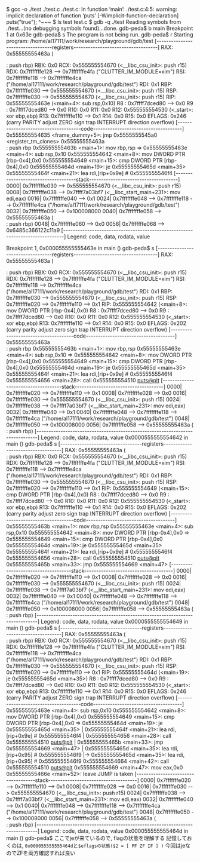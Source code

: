 $ gcc -o ./test ./test.c 
./test.c: In function ‘main’:
./test.c:4:5: warning: implicit declaration of function ‘puts’ [-Wimplicit-function-declaration]
     puts("true");
     ^~~~
$ ls
test  test.c
$ gdb -q ./test
Reading symbols from ./test...(no debugging symbols found)...done.
gdb-peda$ b main
Breakpoint 1 at 0x63e
gdb-peda$ s
The program is not being run.
gdb-peda$ r
Starting program: /home/al17111/work/research/playground/gdb/test 
[----------------------------------registers-----------------------------------]
RAX: 0x55555555463a (<main>:	push   rbp)
RBX: 0x0 
RCX: 0x555555554670 (<__libc_csu_init>:	push   r15)
RDX: 0x7fffffffe128 --> 0x7fffffffe4fa ("CLUTTER_IM_MODULE=xim")
RSI: 0x7fffffffe118 --> 0x7fffffffe4ca ("/home/al17111/work/research/playground/gdb/test")
RDI: 0x1 
RBP: 0x7fffffffe030 --> 0x555555554670 (<__libc_csu_init>:	push   r15)
RSP: 0x7fffffffe030 --> 0x555555554670 (<__libc_csu_init>:	push   r15)
RIP: 0x55555555463e (<main+4>:	sub    rsp,0x10)
R8 : 0x7ffff7dced80 --> 0x0 
R9 : 0x7ffff7dced80 --> 0x0 
R10: 0x0 
R11: 0x0 
R12: 0x555555554530 (<_start>:	xor    ebp,ebp)
R13: 0x7fffffffe110 --> 0x1 
R14: 0x0 
R15: 0x0
EFLAGS: 0x246 (carry PARITY adjust ZERO sign trap INTERRUPT direction overflow)
[-------------------------------------code-------------------------------------]
   0x555555554635 <frame_dummy+5>:	jmp    0x5555555545a0 <register_tm_clones>
   0x55555555463a <main>:	push   rbp
   0x55555555463b <main+1>:	mov    rbp,rsp
=> 0x55555555463e <main+4>:	sub    rsp,0x10
   0x555555554642 <main+8>:	mov    DWORD PTR [rbp-0x4],0x0
   0x555555554649 <main+15>:	cmp    DWORD PTR [rbp-0x4],0x0
   0x55555555464d <main+19>:	je     0x55555555465d <main+35>
   0x55555555464f <main+21>:	lea    rdi,[rip+0x9e]        # 0x5555555546f4
[------------------------------------stack-------------------------------------]
0000| 0x7fffffffe030 --> 0x555555554670 (<__libc_csu_init>:	push   r15)
0008| 0x7fffffffe038 --> 0x7ffff7a03bf7 (<__libc_start_main+231>:	mov    edi,eax)
0016| 0x7fffffffe040 --> 0x1 
0024| 0x7fffffffe048 --> 0x7fffffffe118 --> 0x7fffffffe4ca ("/home/al17111/work/research/playground/gdb/test")
0032| 0x7fffffffe050 --> 0x100008000 
0040| 0x7fffffffe058 --> 0x55555555463a (<main>:	push   rbp)
0048| 0x7fffffffe060 --> 0x0 
0056| 0x7fffffffe068 --> 0x6485c366122c11a9 
[------------------------------------------------------------------------------]
Legend: code, data, rodata, value

Breakpoint 1, 0x000055555555463e in main ()
gdb-peda$ s
[----------------------------------registers-----------------------------------]
RAX: 0x55555555463a (<main>:	push   rbp)
RBX: 0x0 
RCX: 0x555555554670 (<__libc_csu_init>:	push   r15)
RDX: 0x7fffffffe128 --> 0x7fffffffe4fa ("CLUTTER_IM_MODULE=xim")
RSI: 0x7fffffffe118 --> 0x7fffffffe4ca ("/home/al17111/work/research/playground/gdb/test")
RDI: 0x1 
RBP: 0x7fffffffe030 --> 0x555555554670 (<__libc_csu_init>:	push   r15)
RSP: 0x7fffffffe020 --> 0x7fffffffe110 --> 0x1 
RIP: 0x555555554642 (<main+8>:	mov    DWORD PTR [rbp-0x4],0x0)
R8 : 0x7ffff7dced80 --> 0x0 
R9 : 0x7ffff7dced80 --> 0x0 
R10: 0x0 
R11: 0x0 
R12: 0x555555554530 (<_start>:	xor    ebp,ebp)
R13: 0x7fffffffe110 --> 0x1 
R14: 0x0 
R15: 0x0
EFLAGS: 0x202 (carry parity adjust zero sign trap INTERRUPT direction overflow)
[-------------------------------------code-------------------------------------]
   0x55555555463a <main>:	push   rbp
   0x55555555463b <main+1>:	mov    rbp,rsp
   0x55555555463e <main+4>:	sub    rsp,0x10
=> 0x555555554642 <main+8>:	mov    DWORD PTR [rbp-0x4],0x0
   0x555555554649 <main+15>:	cmp    DWORD PTR [rbp-0x4],0x0
   0x55555555464d <main+19>:	je     0x55555555465d <main+35>
   0x55555555464f <main+21>:	lea    rdi,[rip+0x9e]        # 0x5555555546f4
   0x555555554656 <main+28>:	call   0x555555554510 <puts@plt>
[------------------------------------stack-------------------------------------]
0000| 0x7fffffffe020 --> 0x7fffffffe110 --> 0x1 
0008| 0x7fffffffe028 --> 0x0 
0016| 0x7fffffffe030 --> 0x555555554670 (<__libc_csu_init>:	push   r15)
0024| 0x7fffffffe038 --> 0x7ffff7a03bf7 (<__libc_start_main+231>:	mov    edi,eax)
0032| 0x7fffffffe040 --> 0x1 
0040| 0x7fffffffe048 --> 0x7fffffffe118 --> 0x7fffffffe4ca ("/home/al17111/work/research/playground/gdb/test")
0048| 0x7fffffffe050 --> 0x100008000 
0056| 0x7fffffffe058 --> 0x55555555463a (<main>:	push   rbp)
[------------------------------------------------------------------------------]
Legend: code, data, rodata, value
0x0000555555554642 in main ()
gdb-peda$ s
[----------------------------------registers-----------------------------------]
RAX: 0x55555555463a (<main>:	push   rbp)
RBX: 0x0 
RCX: 0x555555554670 (<__libc_csu_init>:	push   r15)
RDX: 0x7fffffffe128 --> 0x7fffffffe4fa ("CLUTTER_IM_MODULE=xim")
RSI: 0x7fffffffe118 --> 0x7fffffffe4ca ("/home/al17111/work/research/playground/gdb/test")
RDI: 0x1 
RBP: 0x7fffffffe030 --> 0x555555554670 (<__libc_csu_init>:	push   r15)
RSP: 0x7fffffffe020 --> 0x7fffffffe110 --> 0x1 
RIP: 0x555555554649 (<main+15>:	cmp    DWORD PTR [rbp-0x4],0x0)
R8 : 0x7ffff7dced80 --> 0x0 
R9 : 0x7ffff7dced80 --> 0x0 
R10: 0x0 
R11: 0x0 
R12: 0x555555554530 (<_start>:	xor    ebp,ebp)
R13: 0x7fffffffe110 --> 0x1 
R14: 0x0 
R15: 0x0
EFLAGS: 0x202 (carry parity adjust zero sign trap INTERRUPT direction overflow)
[-------------------------------------code-------------------------------------]
   0x55555555463b <main+1>:	mov    rbp,rsp
   0x55555555463e <main+4>:	sub    rsp,0x10
   0x555555554642 <main+8>:	mov    DWORD PTR [rbp-0x4],0x0
=> 0x555555554649 <main+15>:	cmp    DWORD PTR [rbp-0x4],0x0
   0x55555555464d <main+19>:	je     0x55555555465d <main+35>
   0x55555555464f <main+21>:	lea    rdi,[rip+0x9e]        # 0x5555555546f4
   0x555555554656 <main+28>:	call   0x555555554510 <puts@plt>
   0x55555555465b <main+33>:	jmp    0x555555554669 <main+47>
[------------------------------------stack-------------------------------------]
0000| 0x7fffffffe020 --> 0x7fffffffe110 --> 0x1 
0008| 0x7fffffffe028 --> 0x0 
0016| 0x7fffffffe030 --> 0x555555554670 (<__libc_csu_init>:	push   r15)
0024| 0x7fffffffe038 --> 0x7ffff7a03bf7 (<__libc_start_main+231>:	mov    edi,eax)
0032| 0x7fffffffe040 --> 0x1 
0040| 0x7fffffffe048 --> 0x7fffffffe118 --> 0x7fffffffe4ca ("/home/al17111/work/research/playground/gdb/test")
0048| 0x7fffffffe050 --> 0x100008000 
0056| 0x7fffffffe058 --> 0x55555555463a (<main>:	push   rbp)
[------------------------------------------------------------------------------]
Legend: code, data, rodata, value
0x0000555555554649 in main ()
gdb-peda$ s
[----------------------------------registers-----------------------------------]
RAX: 0x55555555463a (<main>:	push   rbp)
RBX: 0x0 
RCX: 0x555555554670 (<__libc_csu_init>:	push   r15)
RDX: 0x7fffffffe128 --> 0x7fffffffe4fa ("CLUTTER_IM_MODULE=xim")
RSI: 0x7fffffffe118 --> 0x7fffffffe4ca ("/home/al17111/work/research/playground/gdb/test")
RDI: 0x1 
RBP: 0x7fffffffe030 --> 0x555555554670 (<__libc_csu_init>:	push   r15)
RSP: 0x7fffffffe020 --> 0x7fffffffe110 --> 0x1 
RIP: 0x55555555464d (<main+19>:	je     0x55555555465d <main+35>)
R8 : 0x7ffff7dced80 --> 0x0 
R9 : 0x7ffff7dced80 --> 0x0 
R10: 0x0 
R11: 0x0 
R12: 0x555555554530 (<_start>:	xor    ebp,ebp)
R13: 0x7fffffffe110 --> 0x1 
R14: 0x0 
R15: 0x0
EFLAGS: 0x246 (carry PARITY adjust ZERO sign trap INTERRUPT direction overflow)
[-------------------------------------code-------------------------------------]
   0x55555555463e <main+4>:	sub    rsp,0x10
   0x555555554642 <main+8>:	mov    DWORD PTR [rbp-0x4],0x0
   0x555555554649 <main+15>:	cmp    DWORD PTR [rbp-0x4],0x0
=> 0x55555555464d <main+19>:	je     0x55555555465d <main+35>
 | 0x55555555464f <main+21>:	lea    rdi,[rip+0x9e]        # 0x5555555546f4
 | 0x555555554656 <main+28>:	call   0x555555554510 <puts@plt>
 | 0x55555555465b <main+33>:	jmp    0x555555554669 <main+47>
 | 0x55555555465d <main+35>:	lea    rdi,[rip+0x95]        # 0x5555555546f9
 |->   0x55555555465d <main+35>:	lea    rdi,[rip+0x95]        # 0x5555555546f9
       0x555555554664 <main+42>:	call   0x555555554510 <puts@plt>
       0x555555554669 <main+47>:	mov    eax,0x0
       0x55555555466e <main+52>:	leave
                                                                  JUMP is taken
[------------------------------------stack-------------------------------------]
0000| 0x7fffffffe020 --> 0x7fffffffe110 --> 0x1 
0008| 0x7fffffffe028 --> 0x0 
0016| 0x7fffffffe030 --> 0x555555554670 (<__libc_csu_init>:	push   r15)
0024| 0x7fffffffe038 --> 0x7ffff7a03bf7 (<__libc_start_main+231>:	mov    edi,eax)
0032| 0x7fffffffe040 --> 0x1 
0040| 0x7fffffffe048 --> 0x7fffffffe118 --> 0x7fffffffe4ca ("/home/al17111/work/research/playground/gdb/test")
0048| 0x7fffffffe050 --> 0x100008000 
0056| 0x7fffffffe058 --> 0x55555555463a (<main>:	push   rbp)
[------------------------------------------------------------------------------]
Legend: code, data, rodata, value
0x000055555555464d in main ()
gdb-peda$ 
ここでjeが来ているので, flagの状態を理解する
記憶しておくのは, `0x000055555555464d`と`$eflagsの状態($2 = [ PF ZF IF ] )`
今回はjeなのでZFを両方確認すれば良い

